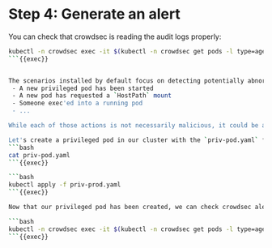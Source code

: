 # Step 4: Generate an alert

You can check that crowdsec is reading the audit logs properly:
```bash
kubectl -n crowdsec exec -it $(kubectl -n crowdsec get pods -l type=agent -o jsonpath='{.items[0].metadata.name}') -- cscli metrics
```{{exec}}


The scenarios installed by default focus on detecting potentially abnormal actions in the cluster:
 - A new privileged pod has been started
 - A new pod has requested a `HostPath` mount
 - Someone exec'ed into a running pod
 - ...

While each of those actions is not necessarily malicious, it could be an indicator of something unwanted happening in the cluster.

Let's create a privileged pod in our cluster with the `priv-pod.yaml` file:
```bash
cat priv-pod.yaml
```{{exec}}

```bash
kubectl apply -f priv-prod.yaml
```{{exec}}

Now that our privileged pod has been created, we can check crowdsec alerts (you may need to run the command a few times, as kubernetes buffers the audit logs before sending them to crowdsec):

```bash
kubectl -n crowdsec exec -it $(kubectl -n crowdsec get pods -l type=agent -o jsonpath='{.items[0].metadata.name}') -- cscli metrics
```{{exec}}